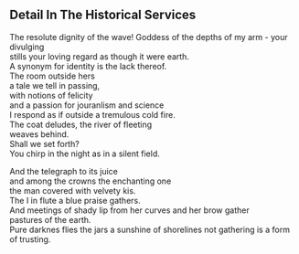 Detail In The Historical Services
---------------------------------
The resolute dignity of the wave! Goddess of the depths of my arm - your divulging  
stills your loving regard as though it were earth.  
A synonym for identity is the lack thereof.  
The room outside hers  
a tale we tell in passing,  
with notions of felicity  
and a passion for jouranlism and science  
I respond as if outside a tremulous cold fire.  
The coat deludes, the river of fleeting  
weaves behind.  
Shall we set forth?  
You chirp in the night as in a silent field.  
  
And the telegraph to its juice  
and among the crowns the enchanting one  
the man covered with velvety kis.  
The I in flute a blue praise gathers.  
And meetings of shady lip from her curves and her brow gather  
pastures of the earth.  
Pure darknes flies the jars a sunshine of shorelines not gathering is a form of trusting.  
